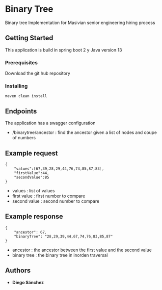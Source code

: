 # Binary Tree

Binary tree Implementation for Masivian senior engineering hiring process

## Getting Started

This application is build in spring boot 2 y Java version 13 

### Prerequisites

Download the git hub repository

### Installing

```
maven clean install
```

## Endpoints

The application has a swagger configuration

* /binarytree/ancestor : find the ancestor given a list of nodes and coupe of numbers 

## Example request
```
{
    "values":[67,39,28,29,44,76,74,85,87,83],
    "firstValue":44,
    "secondValue":85
}
```
* values : list  of values
* first value : first number to compare
* second value  : second number to compare

## Example response
```
{
    "ancestor": 67,
    "binaryTree": "28,29,39,44,67,74,76,83,85,87"
}
```
* ancestor : the ancestor between the first value and the second value
* binary tree : the binary tree in inorden traversal 

## Authors

* **Diego Sánchez**

